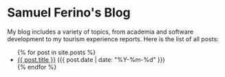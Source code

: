 # Samuel Ferino's Blog

My blog includes a variety of topics, from academia and software development to my tourism experience reports.  Here is the list of all posts:

<ul>
  {% for post in site.posts %}
    <li>
      <a href="{{ post.url }}">{{ post.title }}</a>
      (<span class="date">{{ post.date | date: "%Y-%m-%d" }}</span>)
    </li>
  {% endfor %}
</ul>
